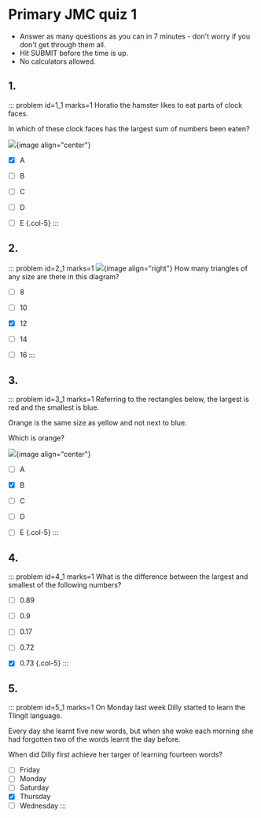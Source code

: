 # Primary JMC quiz 1

* Answer as many questions as you can in 7 minutes - don't worry if you don't get through them all. 
* Hit SUBMIT before the time is up.  
* No calculators allowed.


## 1.	
::: problem id=1_1 marks=1
Horatio the hamster likes to eat parts of clock faces.  

In which of these clock faces has the largest sum of numbers been eaten?  

![](/resources/primary-jmc-2/1-clocks.png){image align="center"} 

* [x] A
* [ ] B
* [ ] C
* [ ] D
* [ ] E
{.col-5}
:::


## 2.
::: problem id=2_1 marks=1
![](/resources/primary-jmc-2/2-triangles.png){image align="right"} 
How many triangles of any size are there in this diagram?

* [ ] 8
* [ ] 10
* [x] 12
* [ ] 14
* [ ] 16
:::


## 3.
::: problem id=3_1 marks=1
Referring to the rectangles below, the largest is red and the smallest is blue.  

Orange is the same size as yellow and not next to blue.  

Which is orange?  

![](/resources/primary-jmc-2/3-rectangles.png){image align="center"} 

* [ ] A
* [x] B
* [ ] C
* [ ] D
* [ ] E
{.col-5}
:::


## 4.
::: problem id=4_1 marks=1
What is the difference between the largest and smallest of the following numbers?  

* [ ] 0.89
* [ ] 0.9
* [ ] 0.17
* [ ] 0.72
* [x] 0.73
{.col-5}
:::


## 5.
::: problem id=5_1 marks=1
On Monday last week Dilly started to learn the Tlingit language.  

Every day she learnt five new words, but when she woke each morning she had forgotten two of the words learnt the day before.  

When did Dilly first achieve her targer of learning fourteen words?  

* [ ] Friday
* [ ] Monday
* [ ] Saturday
* [x] Thursday
* [ ] Wednesday
:::